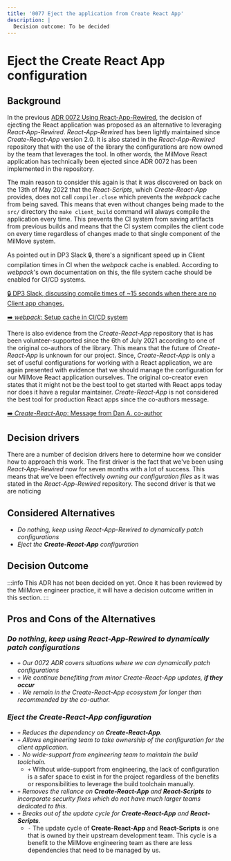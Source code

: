```yaml
---
title: '0077 Eject the application from Create React App'
description: |
  Decision outcome: To be decided
---
```


# Eject the Create React App configuration

<!-- **User Story:** *[ticket/issue-number]* -->

## Background

In the previous [ADR 0072 Using React-App-Rewired][adr-0072], the decision of
ejecting the React application was proposed as an alternative to leveraging
_React-App-Rewired_. _React-App-Rewired_ has been lightly maintained since
_Create-React-App_ version 2.0. It is also stated in the _React-App-Rewired_
repository that with the use of the library the configurations are now owned by
the team that leverages the tool. In other words, the MilMove React application
has technically been ejected since ADR 0072 has been implemented in the
repository.

[adr-0072]: ./0072-using-react-app-rewired.md

The main reason to consider this again is that it was discovered on back on the
13th of May 2022 that the _React-Scripts_, which _Create-React-App_ provides,
does not call `compiler.close` which prevents the *webpack* cache from being
saved. This means that even without changes being made to the `src/` directory
the `make client_build` command will always compile the application every time.
This prevents the CI system from saving artifacts from previous builds and means
that the CI system compiles the client code on every time regardless of changes
made to that single component of the MilMove system.

As pointed out in DP3 Slack 🔒, there's a significant speed up in Client
compilation times in CI when the *webpack* cache is enabled. According to
*webpack*'s own documentation on this, the file system cache should be enabled
for CI/CD systems.

[🔒 DP3 Slack, discussing compile times of ~15 seconds when there are no Client app changes.](https://ustcdp3.slack.com/archives/CTQQJD3G8/p1672775265604429)

[➡️  *webpack*: Setup cache in CI/CD system](https://webpack.js.org/configuration/cache/#setup-cache-in-cicd-system)

There is also evidence from the _Create-React-App_ repository that is has been
volunteer-supported since the 6th of July 2021 according to one of the original
co-authors of the library. This means that the future of _Create-React-App_ is
unknown for our project. Since, _Create-React-App_ is only a set of useful
configurations for working with a React application, we are again presented with
evidence that we should manage the configuration for our MilMove React
application ourselves. The original co-creator even states that it might not be
the best tool to get started with React apps today nor does it have a regular
maintainer. _Create-React-App_ is not considered the best tool for production
React apps since the co-authors message.

[ ➡️  _Create-React-App_: Message from Dan A. co-author](https://github.com/facebook/create-react-app/issues/11180#issuecomment-874748552)

## Decision drivers

There are a number of decision drivers here to determine how we consider how to
approach this work. The first driver is the fact that we've been using
_React-App-Rewired_ now for seven months with a lot of success. This means that
we've been effectively _owning our configuration files_ as it was stated in the
_React-App-Rewired_ repository. The second driver is that we are noticing

## Considered Alternatives

* *Do nothing, keep using React-App-Rewired to dynamically patch configurations*
* *Eject the __Create-React-App__ configuration*

## Decision Outcome

:::info
This ADR has not been decided on yet. Once it has been reviewed by the MilMove
engineer practice, it will have a decision outcome written in this section.
:::

## Pros and Cons of the Alternatives

### *Do nothing, keep using React-App-Rewired to dynamically patch configurations*

* `+` *Our 0072 ADR covers situations where we can dynamically patch
  configurations*
* `+` *We continue benefiting from minor _Create-React-App_ updates, __if they
  occur__*
* `-` *We remain in the _Create-React-App_ ecosystem for longer than recommended
  by the co-author.*

### *Eject the __Create-React-App__ configuration*

* `+` *Reduces the dependency on **Create-React-App**.*
* `+` *Allows engineering team to take ownership of the configuration for the
  client application.*
* `-` *No wide-support from engineering team to maintain the build toolchain.*
  * `+` Without wide-support from engineering, the lack of configuration is a safer
  space to exist in for the project regardless of the benefits or
  responsibilities to leverage the build toolchain manually.
* `+` *Removes the reliance on **Create-React-App** and **React-Scripts** to
  incorporate security fixes which do not have much larger teams dedicated to
  this.*
* `+` *Breaks out of the update cycle for **Create-React-App** and
  **React-Scripts**.*
  * `-` The update cycle of **Create-React-App** and **React-Scripts** is one that
  is owned by their upstream development team. This cycle is a benefit to the
  MilMove engineering team as there are less dependencies that need to be
  managed by us.
